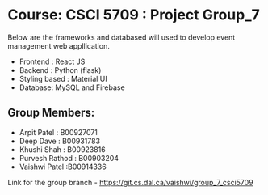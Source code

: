 # Course: CSCI 5709 : Project Group_7

Below are the frameworks and databased will used to develop event management web appllication.

- Frontend : React JS
- Backend : Python (flask)
- Styling based : Material UI
- Database: MySQL and Firebase


## Group Members:

- Arpit Patel : B00927071
- Deep Dave : B00931783
- Khushi Shah : B00923816
- Purvesh Rathod : B00903204
- Vaishwi Patel :B00914336

Link for the group branch - https://git.cs.dal.ca/vaishwi/group_7_csci5709




